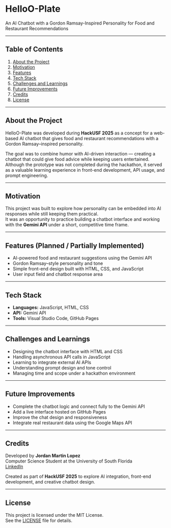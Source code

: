 # HelloO-Plate  
An AI Chatbot with a Gordon Ramsay-Inspired Personality for Food and Restaurant Recommendations  

---

## Table of Contents  
1. [About the Project](#about-the-project)  
2. [Motivation](#motivation)  
3. [Features](#features)  
4. [Tech Stack](#tech-stack)  
5. [Challenges and Learnings](#challenges-and-learnings)  
6. [Future Improvements](#future-improvements)  
7. [Credits](#credits)  
8. [License](#license)  

---

## About the Project  
HelloO-Plate was developed during **HackUSF 2025** as a concept for a web-based AI chatbot that gives food and restaurant recommendations with a Gordon Ramsay–inspired personality.  

The goal was to combine humor with AI-driven interaction — creating a chatbot that could give food advice while keeping users entertained.  
Although the prototype was not completed during the hackathon, it served as a valuable learning experience in front-end development, API usage, and prompt engineering.  

---

## Motivation  
This project was built to explore how personality can be embedded into AI responses while still keeping them practical.  
It was an opportunity to practice building a chatbot interface and working with the **Gemini API** under a short, competitive time frame.  

---

## Features (Planned / Partially Implemented)  
- AI-powered food and restaurant suggestions using the Gemini API  
- Gordon Ramsay–style personality and tone  
- Simple front-end design built with HTML, CSS, and JavaScript  
- User input field and chatbot response area  

---

## Tech Stack  
- **Languages:** JavaScript, HTML, CSS  
- **API:** Gemini API  
- **Tools:** Visual Studio Code, GitHub Pages  

---

## Challenges and Learnings  
- Designing the chatbot interface with HTML and CSS  
- Handling asynchronous API calls in JavaScript  
- Learning to integrate external AI APIs  
- Understanding prompt design and tone control  
- Managing time and scope under a hackathon environment  

---

## Future Improvements  
- Complete the chatbot logic and connect fully to the Gemini API  
- Add a live interface hosted on GitHub Pages  
- Improve the chat design and responsiveness  
- Integrate real restaurant data using the Google Maps API  

---

## Credits  
Developed by **Jordan Martin Lopez**  
Computer Science Student at the University of South Florida  
[LinkedIn](https://linkedin.com/in/jordan-martin-lopez)  

Created as part of **HackUSF 2025** to explore AI integration, front-end development, and creative chatbot design.  

---

## License  
This project is licensed under the MIT License.  
See the [LICENSE](LICENSE) file for details.  
